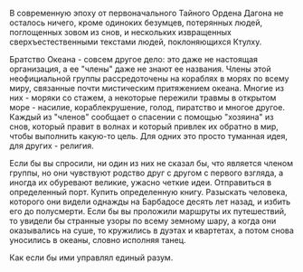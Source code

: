 В современную эпоху от первоначального Тайного Ордена Дагона не осталось ничего, кроме одиноких безумцев, потерянных людей, поглощенных зовом из снов, и нескольких извращенных сверхъестественными текстами людей, поклоняющихся Ктулху.

Братство Океана - совсем другое дело: это даже не настоящая организация, а ее "члены" даже не знают ее названия. Члены этой неофициальной группы рассредоточены на кораблях в морях по всему миру, связанные почти мистическим притяжением океана. Многие из них - моряки со стажем, а некоторые пережили травмы в открытом море - насилие, кораблекрушение, голод, пиратство и многое другое. Каждый из "членов" сообщает о спасении с помощью "хозяина" из снов, который правит в волнах и который привлек их обратно в мир, чтобы выполнить какую-то цель. Для одних это просто туманная идея, для других - религия.

Если бы вы спросили, ни один из них не сказал бы, что является членом группы, но они чувствуют родство друг с другом с первого взгляда, а иногда их обуревают великие, ужасно четкие идеи. Отправиться в определенный порт. Купить определенную книгу. Разыскать человека, которого они видели однажды на Барбадосе десять лет назад, и избить его до полусмерти. Если бы вы проложили маршруты их путешествий, то увидели бы странные узоры по всему земному шару, а когда они оказывались на суше, то кружились в дуэтах и квартетах, а потом снова уносились в океаны, словно исполняя танец.

Как если бы ими управлял единый разум.